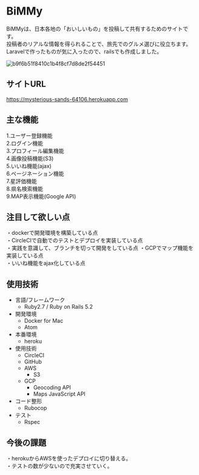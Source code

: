 # BiMMy

BiMMyは、日本各地の「おいしいもの」を投稿して共有するためのサイトです。  
投稿者のリアルな情報を得られることで、旅先でのグルメ選びに役立ちます。  
Laravelで作ったものが気に入ったので、railsでも作成しました。  

![b9f6b51f8410c1b4f8cf7d8de2f54451](https://user-images.githubusercontent.com/50498102/64840090-ddd6dc00-d634-11e9-958e-99e79d25769e.jpg)


## サイトURL
https://mysterious-sands-64106.herokuapp.com

## 主な機能

1.ユーザー登録機能  
2.ログイン機能  
3.プロフィール編集機能  
4.画像投稿機能(S3)  
5.いいね機能(ajax)  
6.ページネーション機能  
7.星評価機能  
8.県名検索機能  
9.MAP表示機能(Google API)  

## 注目して欲しい点
・dockerで開発環境を構築している点  
・CircleCIで自動でのテストとデプロイを実装している点  
・実践を意識して、ブランチを切って開発をしている点
・GCPでマップ機能を実装している点  
・いいね機能をajax化している点

## 使用技術
- 言語/フレームワーク
    - Ruby2.7 / Ruby on Rails 5.2
- 開発環境
    - Docker for Mac
    - Atom
- 本番環境
    - heroku
- 使用技術
    - CircleCI
    - GitHub
    - AWS
        - S3
    - GCP
        - Geocoding API
        - Maps JavaScript API
- コード整形
    - Rubocop
- テスト
    - Rspec

## 今後の課題
・herokuからAWSを使ったデプロイに切り替える。  
・テストの数が少ないので充実させていく。  
